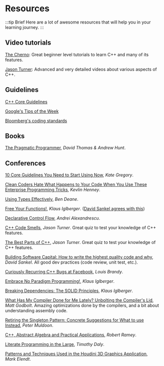 # Resources

:::tip Brief
Here are a lot of awesome resources that will help you in your learning journey.
:::

## Video tutorials

[The Cherno](https://youtu.be/2BP8NhxjrO0?list=PLlrATfBNZ98dudnM48yfGUldqGD0S4FFb): Great beginner level tutorials to learn C++ and many of its features.

[Jason Turner](https://youtu.be/UYEyHlynkPc): Advanced and very detailed videos about various aspects of C++.

## Guidelines

[C++ Core Guidelines](https://isocpp.github.io/CppCoreGuidelines/CppCoreGuidelines)

[Google's Tips of the Week](https://abseil.io/tips/)

[Bloomberg's coding standards](http://bloomberg.github.io/bde/knowledge_base/coding_standards.html)

## Books

[The Pragmatic Programmer](https://pragprog.com/titles/tpp20/the-pragmatic-programmer-20th-anniversary-edition/), *David Thomas & Andrew Hunt*.

## Conferences

[10 Core Guidelines You Need to Start Using Now](https://www.youtube.com/watch?v=XkDEzfpdcSg), *Kate Gregory*.

[Clean Coders Hate What Happens to Your Code When You Use These Enterprise Programming Tricks](https://youtu.be/FyCYva9DhsI), *Kevlin Henney*.

[Using Types Effectively](https://www.youtube.com/watch?v=ojZbFIQSdl8), *Ben Deane*.

[Free Your Functions!](https://www.youtube.com/watch?v=WLDT1lDOsb4), *Klaus Iglberger*. ([David Sankel agrees with this](https://youtu.be/ta3S8CRN2TM?t=2159))

[Declarative Control Flow](https://www.youtube.com/watch?v=WjTrfoiB0MQ), *Andrei Alexandrescu*.

[C++ Code Smells](https://www.youtube.com/watch?v=f_tLQl0wLUM), *Jason Turner*. Great quiz to test your knowledge of C++ features.

[The Best Parts of C++](https://www.youtube.com/watch?v=iz5Qx18H6lg), *Jason Turner*. Great quiz to test your knowledge of C++ features.

[Building Software Capital: How to write the highest quality code and why](https://www.youtube.com/watch?v=ta3S8CRN2TM), *David Sankel*. All good dev practices (code review, unit test, etc.).

[Curiously Recurring C++ Bugs at Facebook](https://www.youtube.com/watch?v=lkgszkPnV8g), *Louis Brandy*.

[Embrace No Paradigm Programming!](https://www.youtube.com/watch?v=fwXaRH5ffJM), *Klaus Iglberger*.

[Breaking Dependencies: The SOLID Principles](https://www.youtube.com/watch?v=Ntraj80qN2k), *Klaus Iglberger*.

[What Has My Compiler Done for Me Lately? Unbolting the Compiler's Lid](https://www.youtube.com/watch?v=bSkpMdDe4g4), *Matt Godbolt*. Amazing optimizations done by the compilers, and a bit about understanding assembly code.

[Retiring the Singleton Pattern: Concrete Suggestions for What to use Instead](https://www.youtube.com/watch?v=K5c7uvWe_hw), *Peter Muldoon*.

[C++, Abstract Algebra and Practical Applications](https://youtu.be/632a-DMM5J0), *Robert Ramey*.

[Literate Programming in the Large](https://www.youtube.com/watch?v=Av0PQDVTP4A), *Timothy Daly*.

[Patterns and Techniques Used in the Houdini 3D Graphics Application](https://youtu.be/2YXwg0n9e7E), *Mark Elendt*.